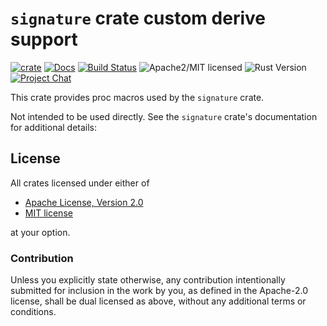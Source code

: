 # `signature` crate custom derive support

[![crate][crate-image]][crate-link]
[![Docs][docs-image]][docs-link]
[![Build Status][build-image]][build-link]
![Apache2/MIT licensed][license-image]
![Rust Version][rustc-image]
[![Project Chat][chat-image]][chat-link]

This crate provides proc macros used by the `signature` crate.

Not intended to be used directly. See the `signature` crate's documentation
for additional details:

## License

All crates licensed under either of

 * [Apache License, Version 2.0](http://www.apache.org/licenses/LICENSE-2.0)
 * [MIT license](http://opensource.org/licenses/MIT)

at your option.

### Contribution

Unless you explicitly state otherwise, any contribution intentionally submitted
for inclusion in the work by you, as defined in the Apache-2.0 license, shall be
dual licensed as above, without any additional terms or conditions.

[//]: # (badges)

[crate-image]: https://img.shields.io/crates/v/password-hash
[crate-link]: https://crates.io/crates/password-hash
[docs-image]: https://docs.rs/password-hash/badge.svg
[docs-link]: https://docs.rs/password-hash/
[build-image]: https://github.com/RustCrypto/traits/workflows/password-hash/badge.svg?branch=master&event=push
[build-link]: https://github.com/RustCrypto/traits/actions?query=workflow:password-hash
[license-image]: https://img.shields.io/badge/license-Apache2.0/MIT-blue.svg
[rustc-image]: https://img.shields.io/badge/rustc-1.85+-blue.svg
[chat-image]: https://img.shields.io/badge/zulip-join_chat-blue.svg
[chat-link]: https://rustcrypto.zulipchat.com/#narrow/stream/260046-password-hashes
